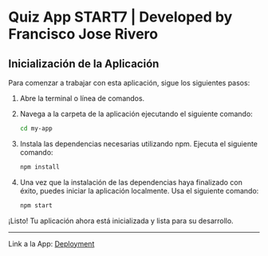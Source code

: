 # Quiz App START7 | Developed by Francisco Jose Rivero

## Inicialización de la Aplicación

Para comenzar a trabajar con esta aplicación, sigue los siguientes pasos:

1. Abre la terminal o línea de comandos.

2. Navega a la carpeta de la aplicación ejecutando el siguiente comando:
   
   ```sh
   cd my-app

3. Instala las dependencias necesarias utilizando npm. Ejecuta el siguiente comando:

   ```sh
   npm install

4. Una vez que la instalación de las dependencias haya finalizado con éxito, puedes iniciar la aplicación localmente. Usa el siguiente comando:

    ```sh
   npm start

¡Listo! Tu aplicación ahora está inicializada y lista para su desarrollo.

_______________________________

Link a la App: [Deployment](https://frivero-quiz-demo.vercel.app/)

